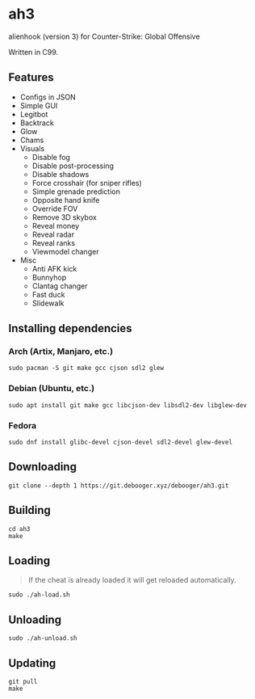 # ah3

alienhook (version 3) for Counter-Strike: Global Offensive

Written in C99.

## Features

* Configs in JSON
* Simple GUI
* Legitbot
* Backtrack
* Glow
* Chams
* Visuals
  * Disable fog
  * Disable post-processing
  * Disable shadows
  * Force crosshair (for sniper rifles)
  * Simple grenade prediction
  * Opposite hand knife
  * Override FOV
  * Remove 3D skybox
  * Reveal money
  * Reveal radar
  * Reveal ranks
  * Viewmodel changer
* Misc
  * Anti AFK kick
  * Bunnyhop
  * Clantag changer
  * Fast duck
  * Slidewalk

## Installing dependencies

### Arch (Artix, Manjaro, etc.)

```
sudo pacman -S git make gcc cjson sdl2 glew
```

### Debian (Ubuntu, etc.)

```
sudo apt install git make gcc libcjson-dev libsdl2-dev libglew-dev
```

### Fedora

```
sudo dnf install glibc-devel cjson-devel sdl2-devel glew-devel
```

## Downloading

```
git clone --depth 1 https://git.debooger.xyz/debooger/ah3.git
```

## Building

```
cd ah3
make
```

## Loading

> If the cheat is already loaded it will get reloaded automatically.

```
sudo ./ah-load.sh
```

## Unloading

```
sudo ./ah-unload.sh
```

## Updating

```
git pull
make
```
